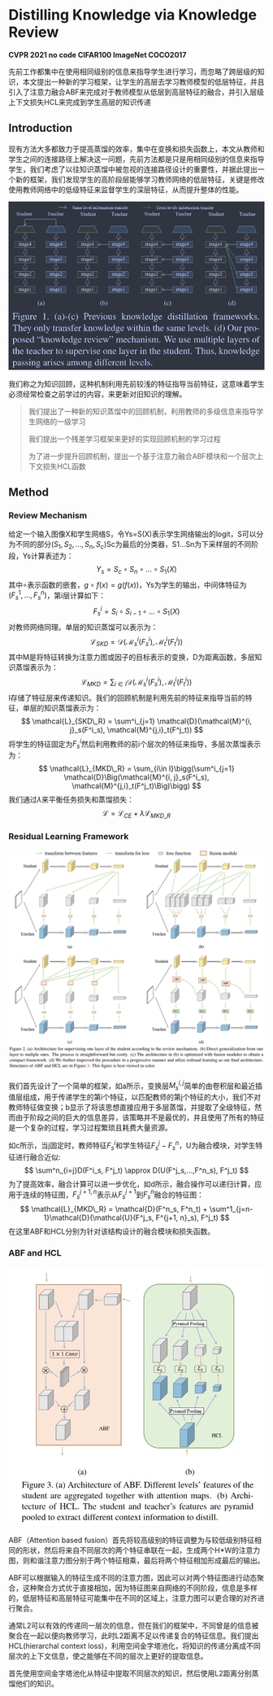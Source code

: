 # Distilling Knowledge via Knowledge Review

**CVPR 2021	no code	CIFAR100  ImageNet  COCO2017**

先前工作都集中在使用相同级别的信息来指导学生进行学习，而忽略了跨层级的知识，本文提出一种新的学习框架，让学生的高层去学习教师模型的低层特征，并且引入了注意力融合ABF来完成对于教师模型从低层到高层特征的融合，并引入层级上下文损失HCL来完成到学生高层的知识传递

## Introduction 

现有方法大多都致力于提高蒸馏的效率，集中在变换和损失函数上，本文从教师和学生之间的连接路径上解决这一问题，先前方法都是只是用相同级别的信息来指导学生，我们考虑了以往知识蒸馏中被忽视的连接路径设计的重要性，并据此提出一个新的框架，我们发现学生的高阶段层能够学习教师网络的低层特征，关键是修改使用教师网络中的低级特征来监督学生的深层特征，从而提升整体的性能。

![image-20240402145054965](imgs/image-20240402145054965.png)

我们称之为知识回顾，这种机制利用先前较浅的特征指导当前特征，这意味着学生必须经常检查之前学过的内容，来更新对旧知识的理解。

> 我们提出了一种新的知识蒸馏中的回顾机制，利用教师的多级信息来指导学生网络的一级学习
>
> 我们提出一个残差学习框架来更好的实现回顾机制的学习过程
>
> 为了进一步提升回顾机制，提出一个基于注意力融合ABF模块和一个层次上下文损失HCL函数

## Method

### Review Mechanism

给定一个输入图像X和学生网络S，令Ys=S(X)表示学生网络输出的logit，S可以分为不同的部分$(S_1,S_2,...,S_n,S_c)$Sc为最后的分类器，S1...Sn为下采样层的不同阶段，Ys计算表述为：
$$
Y_s=S_c \circ S_n \circ ...\circ S_1(X)
$$
其中$\circ$表示函数的嵌套，$g \circ f(x) = g(f(x))$，Ys为学生的输出，中间体特征为$(F^1_s,...,F^n_s)$，第i层计算如下：
$$
F^i_s = S_i\circ S_{i-1}\circ...\circ S_1(X)
$$
对教师网络同理。单层的知识蒸馏可以表示为：
$$
\mathcal{L}_{SKD} = \mathcal{D}(\mathcal{M}^i_s(F^i_s), \mathcal{M}^i_t(F^i_t))
$$
其中M是将特征转换为注意力图或因子的目标表示的变换，D为距离函数，多层知识蒸馏表示为：
$$
\mathcal{L}_{MKD} = \sum_{i\in I}\mathcal{D}(\mathcal{M}^i_s(F^i_s), \mathcal{M}^i_t(F^i_t))
$$
I存储了特征层来传递知识。我们的回顾机制是利用先前的特征来指导当前的特征，单层的知识蒸馏表示为：
$$
\mathcal{L}_{SKD\_R} = \sum^i_{j=1} \mathcal{D}(\mathcal{M}^{i, j}_s(F^i_s), \mathcal{M}^{j,i}_t(F^j_t))
$$
将学生的特征固定为$F^i_s$然后利用教师的前i个层次的特征来指导，多层次蒸馏表示为：
$$
\mathcal{L}_{MKD\_R} = \sum_{i\in I}\bigg(\sum^i_{j=1} \mathcal{D}\Big(\mathcal{M}^{i, j}_s(F^i_s), \mathcal{M}^{j,i}_t(F^j_t)\Big)\bigg)
$$
我们通过$\lambda$来平衡任务损失和蒸馏损失：
$$
\mathcal{L} =\mathcal{L}_{CE} + \lambda\mathcal{L}_{MKD\_R}
$$

### Residual Learning Framework

![image-20240402153428209](imgs/image-20240402153428209.png)

我们首先设计了一个简单的框架，如a所示，变换层$M^{i,j}_s$简单的由卷积层和最近插值层组成，用于传递学生的第i个特征，以匹配教师的第j个特征的大小，我们不对教师特征做变换；b显示了将该思想直接应用于多层蒸馏，并提取了全级特征，然而由于阶段之间的巨大的信息差异，该策略并不是最优的，并且使用了所有的特征是一个复杂的过程，学习过程繁琐且耗费大量资源。

如c所示，当j固定时，教师特征$F^i_s$和学生特征$F^j_s-F^n_s$，U为融合模块，对学生特征进行融合近似:
$$
\sum^n_{i=j}D(F^i_s, F^j_t) \approx D(U(F^j_s,...,F^n_s), F^j_t)
$$
为了提高效率，融合计算可以进一步优化，如d所示，融合操作可以递归计算，应用于连续的特征图，$F_s^{j+1,n}$表示从$F^{j+1}_s$到$F^n_s$融合的特征图：
$$
\mathcal{L}_{MKD\_R} = \mathcal{D}(F^n_s, F^n_t) + \sum^1_{j=n-1}\mathcal{D}(\mathcal{U}(F^j_s, F^{j+1, n}_s), F^j_t)
$$
在这里ABF和HCL分别为针对该结构设计的融合模块和损失函数。

### ABF and HCL

![image-20240402193037859](imgs/image-20240402193037859.png)

ABF（Attention based fusion）首先将较高级别的特征调整为与较低级别特征相同的形状，然后将来自不同层次的两个特征串联在一起，生成两个H*W的注意力图，则和谐注意力图分别于两个特征相乘，最后将两个特征相加形成最后的输出。

ABF可以根据输入的特征生成不同的注意力图，因此可以对两个特征图进行动态聚合，这种聚合方式优于直接相加，因为特征图来自网络的不同阶段，信息是多样的，低层特征和高层特征可能集中在不同的区域上，注意力图可以更合理的对齐进行聚合。

通常L2可以有效的传递同一层次的信息，但在我们的框架中，不同曾是的信息被聚合在一起以便向教师学习，此时L2距离不足以传递复合的特征信息。我们提出HCL(hierarchal context loss)，利用空间金字塔池化，将知识的传递分离成不同层次的上下文信息，使之能够在不同的层次上更好的提取信息。

首先使用空间金字塔池化从特征中提取不同层次的知识，然后使用L2距离分别蒸馏他们的知识。

